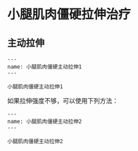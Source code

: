 # 小腿肌肉僵硬拉伸治疗

## 主动拉伸

```{figure} /_static/img/2022-02-01-20-02-54.png
---
name: 小腿肌肉僵硬主动拉伸1
---

小腿肌肉僵硬主动拉伸1
```

如果拉伸强度不够，可以使用下列方法：

```{figure} /_static/img/2022-02-01-20-04-26.png
---
name: 小腿肌肉僵硬主动拉伸2
---

小腿肌肉僵硬主动拉伸2
```